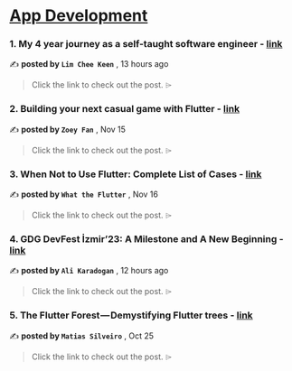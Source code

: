 
<h1><a href=https://medium.com/tag/mobile-app-development/recommended target="_blank" rel="noopener noreferrer">App Development</a></h1>
<h3>1. My 4 year journey as a self-taught software engineer - <a href=https://medium.com/@limcheekeen.63/my-4-year-journey-as-a-self-taught-software-engineer-34a08240b4ca?source=tag_recommended_feed---------0-84----------mobile_app_development----------29a885a4_908e_42fa_a701_9c2385e00c76------- target="_blank" rel="noopener noreferrer">link</a></h3>

✍️ **posted by `Lim Chee Keen`** <date> , 13 hours ago</date>

<blockquote>Click the link to check out the post. ⌲</blockquote>

<h3>2. Building your next casual game with Flutter - <a href=https://medium.com/flutter/building-your-next-casual-game-with-flutter-716ef457e440?source=tag_recommended_feed---------1-107----------mobile_app_development----------29a885a4_908e_42fa_a701_9c2385e00c76------- target="_blank" rel="noopener noreferrer">link</a></h3>

✍️ **posted by `Zoey Fan`** <date> , Nov 15</date>

<blockquote>Click the link to check out the post. ⌲</blockquote>

<h3>3. When Not to Use Flutter: Complete List of Cases - <a href=https://medium.com/@flutterwtf/when-not-to-use-flutter-complete-list-of-cases-510ce5d57c2e?source=tag_recommended_feed---------2-85----------mobile_app_development----------29a885a4_908e_42fa_a701_9c2385e00c76------- target="_blank" rel="noopener noreferrer">link</a></h3>

✍️ **posted by `What the Flutter`** <date> , Nov 16</date>

<blockquote>Click the link to check out the post. ⌲</blockquote>

<h3>4. GDG DevFest İzmir’23: A Milestone and A New Beginning - <a href=https://medium.com/@alikaradogan/gdg-devfest-i̇zmir23-a-milestone-and-a-new-beginning-81944e1aeadb?source=tag_recommended_feed---------3-84----------mobile_app_development----------29a885a4_908e_42fa_a701_9c2385e00c76------- target="_blank" rel="noopener noreferrer">link</a></h3>

✍️ **posted by `Ali Karadogan`** <date> , 12 hours ago</date>

<blockquote>Click the link to check out the post. ⌲</blockquote>

<h3>5. The Flutter Forest — Demystifying Flutter trees - <a href=https://medium.com/globant/the-flutter-forest-demystifying-flutter-trees-a5ebb4db4efe?source=tag_recommended_feed---------4-107----------mobile_app_development----------29a885a4_908e_42fa_a701_9c2385e00c76------- target="_blank" rel="noopener noreferrer">link</a></h3>

✍️ **posted by `Matias Silveiro`** <date> , Oct 25</date>

<blockquote>Click the link to check out the post. ⌲</blockquote>

